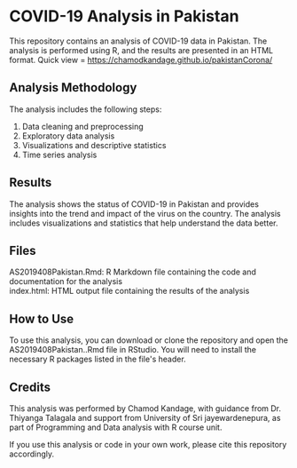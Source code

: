# COVID-19 Analysis in Pakistan

This repository contains an analysis of COVID-19 data in Pakistan. The analysis is performed using R, and the results are presented in an HTML format.
Quick view = https://chamodkandage.github.io/pakistanCorona/

## Analysis Methodology

The analysis includes the following steps:

1. Data cleaning and preprocessing <br>
2. Exploratory data analysis <br>
3. Visualizations and descriptive statistics <br>
4. Time series analysis

## Results

The analysis shows the status of COVID-19 in Pakistan and provides insights into the trend and impact of the virus on the country. The analysis includes visualizations and statistics that help understand the data better.

## Files

AS2019408Pakistan.Rmd: R Markdown file containing the code and documentation for the analysis <br>
index.html: HTML output file containing the results of the analysis

## How to Use

To use this analysis, you can download or clone the repository and open the AS2019408Pakistan..Rmd file in RStudio. You will need to install the necessary R packages listed in the file's header.

## Credits

This analysis was performed by Chamod Kandage, with guidance from Dr. Thiyanga Talagala and support from University of Sri jayewardenepura, as part of Programming and Data analysis with R course unit.

If you use this analysis or code in your own work, please cite this repository accordingly.


